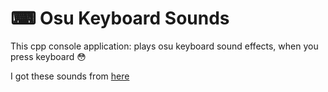 # ⌨ Osu Keyboard Sounds
This cpp console application: plays osu keyboard sound effects, when you press keyboard 😳

I got these sounds from [here](https://github.com/ppy/osu-resources/tree/master/osu.Game.Resources/Samples/Keyboard)